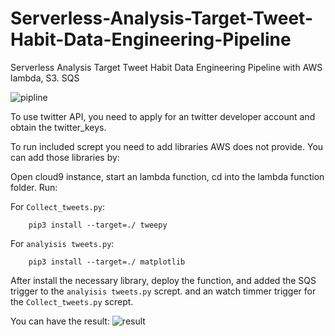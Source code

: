 # Serverless-Analysis-Target-Tweet-Habit-Data-Engineering-Pipeline
Serverless Analysis Target Tweet Habit  Data Engineering Pipeline with AWS lambda, S3. SQS


![pipline](https://user-images.githubusercontent.com/8799320/80254562-6ac12980-8649-11ea-81d9-92b00feafb2c.png)

To use twitter API, you need to apply for an twitter developer account and obtain the twitter_keys.


To run included scrept you need to add libraries AWS does not provide. You can add those libraries by:

Open cloud9 instance, start an lambda function, cd into the lambda function folder. Run:

For `Collect_tweets.py`:
        
        pip3 install --target=./ tweepy

For `analyisis tweets.py`:
        
        pip3 install --target=./ matplotlib

After install the necessary library, deploy the function, and added the SQS trigger to the `analyisis tweets.py` scrept. and an watch timmer trigger for the `Collect_tweets.py` scrept. 

You can have the result:
![result](https://user-images.githubusercontent.com/8799320/80251624-eae49080-8643-11ea-9d16-108ea8edcc46.png)
